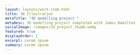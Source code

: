```yaml
---
layout: layouts/work-item.html
title: 3D Illustration
metaTitle: "3D modelling project "
metaDesc: 3D modelling project completed with James Hamilton
socialImage: /images/3d_project_thumb.webp
featured: true
displayOrder: 1
excerpt: Lorem ipsum
summary: Lorem ipsum
---
```

